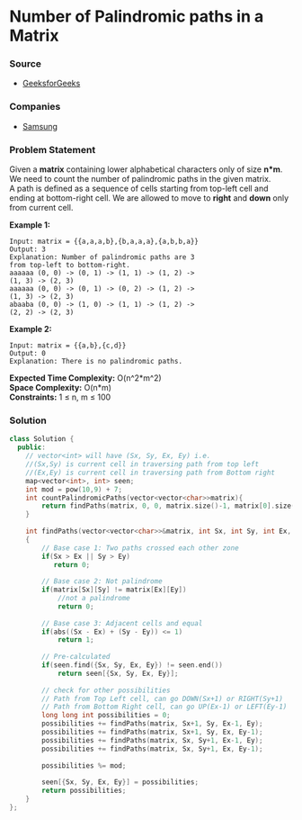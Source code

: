 # Number of Palindromic paths in a Matrix

### Source

* [GeeksforGeeks](https://practice.geeksforgeeks.org/problems/number-of-palindromic-paths-in-a-matrix0819/1#)

### Companies

* [Samsung](../../company-based-lists/samsung.md)

### Problem Statement

Given a **matrix** containing lower alphabetical characters only of size **n\*m**. We need to count the number of palindromic paths in the given matrix.  
 A path is defined as a sequence of cells starting from top-left cell and ending at bottom-right cell. We are allowed to move to **right** and **down** only from current cell.

**Example 1:**

```text
Input: matrix = {{a,a,a,b},{b,a,a,a},{a,b,b,a}}
Output: 3
Explanation: Number of palindromic paths are 3 
from top-left to bottom-right.
aaaaaa (0, 0) -> (0, 1) -> (1, 1) -> (1, 2) -> 
(1, 3) -> (2, 3)    
aaaaaa (0, 0) -> (0, 1) -> (0, 2) -> (1, 2) -> 
(1, 3) -> (2, 3)    
abaaba (0, 0) -> (1, 0) -> (1, 1) -> (1, 2) -> 
(2, 2) -> (2, 3)
```

**Example 2:**

```text
Input: matrix = {{a,b},{c,d}}
Output: 0
Explanation: There is no palindromic paths.
```

**Expected Time Complexity:** O\(n^2\*m^2\)  
**Space Complexity:** O\(n\*m\)  
**Constraints:** 1 ≤ n, m ≤ 100

### Solution

```cpp
class Solution {
  public:
    // vector<int> will have (Sx, Sy, Ex, Ey) i.e. 
    //(Sx,Sy) is current cell in traversing path from top left
    //(Ex,Ey) is current cell in traversing path from Bottom right
    map<vector<int>, int> seen;
    int mod = pow(10,9) + 7;
    int countPalindromicPaths(vector<vector<char>>matrix){
        return findPaths(matrix, 0, 0, matrix.size()-1, matrix[0].size()-1);
    }
    
    int findPaths(vector<vector<char>>&matrix, int Sx, int Sy, int Ex, int Ey)
    {
        // Base case 1: Two paths crossed each other zone
        if(Sx > Ex || Sy > Ey)
           return 0;
        
        // Base case 2: Not palindrome  
        if(matrix[Sx][Sy] != matrix[Ex][Ey])
            //not a palindrome
            return 0;
        
        // Base case 3: Adjacent cells and equal
        if(abs((Sx - Ex) + (Sy - Ey)) <= 1)
            return 1;
         
        // Pre-calculated   
        if(seen.find({Sx, Sy, Ex, Ey}) != seen.end())
            return seen[{Sx, Sy, Ex, Ey}];
        
        // check for other possibilities
        // Path from Top Left cell, can go DOWN(Sx+1) or RIGHT(Sy+1)
        // Path from Bottom Right cell, can go UP(Ex-1) or LEFT(Ey-1)
        long long int possibilities = 0;
        possibilities += findPaths(matrix, Sx+1, Sy, Ex-1, Ey);
        possibilities += findPaths(matrix, Sx+1, Sy, Ex, Ey-1);
        possibilities += findPaths(matrix, Sx, Sy+1, Ex-1, Ey);
        possibilities += findPaths(matrix, Sx, Sy+1, Ex, Ey-1);
        
        possibilities %= mod;
        
        seen[{Sx, Sy, Ex, Ey}] = possibilities;
        return possibilities;
    }
};
```

